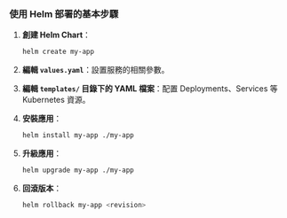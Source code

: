 
### 使用 Helm 部署的基本步驟

1. **創建 Helm Chart**：
   ```bash
   helm create my-app
   ```

2. **編輯 `values.yaml`**：設置服務的相關參數。

3. **編輯 `templates/` 目錄下的 YAML 檔案**：配置 Deployments、Services 等 Kubernetes 資源。

4. **安裝應用**：
   ```bash
   helm install my-app ./my-app
   ```

5. **升級應用**：
   ```bash
   helm upgrade my-app ./my-app
   ```

6. **回滾版本**：
   ```bash
   helm rollback my-app <revision>
   ```
